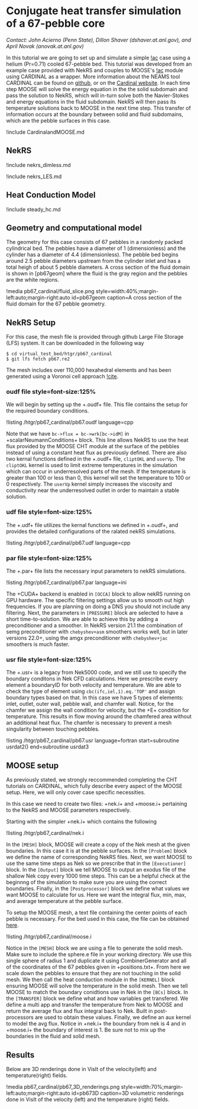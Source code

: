 # Conjugate heat transfer simulation of a 67-pebble core

*Contact: John Acierno (Penn State), Dillon Shaver (dshaver.at.anl.gov), and April Novak (anovak.at.anl.gov)* 

In this tutorial we are going to set up and simulate a simple [!ac](CHT) case using a helium (Pr=0.71) cooled 67-pebble bed.
This tutorial was developed from an example case provided with NekRS and couples to MOOSE's [!ac](CHT) module using CARDINAL as a wrapper. 
More information about the NEAMS tool CARDINAL can be found on [github](https://github.com/neams-th-coe/cardinal), or on the [Cardinal website](https://cardinal.cels.anl.gov/).
In each time step MOOSE will solve the energy equation in the the solid subdomain and pass the solution to NekRS, which will in-turn solve both the Navier-Stokes and energy equations in the fluid subdomain.
NekRS will then pass its temperature solutions back to MOOSE in the next time step. 
This transfer of information occurs at the boundary between solid and fluid subdomains, which are the pebble surfaces in this case.

!include CardinalandMOOSE.md

## NekRS

!include nekrs_dimless.md

!include nekrs_LES.md

## Heat Conduction Model

!include steady_hc.md

## Geometry and computational model

The geometry for this case consists of 67 pebbles in a randomly packed cylindrical bed.
The pebbles have a diameter of 1 (dimensionless) and the cylinder has a diameter of 4.4 (dimensionless).
The pebble bed begins around 2.5 pebble diameters upstream from the cylinder inlet and has a total heigh of about 5 pebble diameters.
A cross section of the fluid domain is shown in [pb67geom] where the fluid is the gray region and the pebbles are the white regions.

!media pb67_cardinal/fluid_slice.png
       style=width:40%;margin-left:auto;margin-right:auto
       id=pb67geom
       caption=A cross section of the fluid domain for the 67 pebble geometry.

## NekRS Setup

For this case, the mesh file is provided through github Large File Storage (LFS) system.
It can be downloaded in the following way

```language=bash
$ cd virtual_test_bed/htgr/pb67_cardinal
$ git lfs fetch pb67.re2
```

The mesh includes over 110,000 hexahedral elements and has been generated using a Voronoi cell approach [!cite](lan2021).

### oudf file style=font-size:125%

We will begin by setting up the +.oudf+ file. 
This file contains the setup for the required boundary conditions.

!listing /htgr/pb67_cardinal/pb67.oudf language=cpp

Note that we have ```bc->flux = bc->wrk[bc->idM]``` in +scalarNeumannConditions+ block. 
This line allows NekRS to use the heat flux provided by the MOOSE CHT module at the surface of the pebbles instead of using a constant heat flux as previously defined.
There are also two kernal functions defined in the +.oudf+ file, ```cliptOKL``` and ```userVp```.
The ```cliptOKL``` kernel is used to limit extreme temperatures in the simulation which can occur in underresolved parts of the mesh. If the temperature is greater than 100 or less than 0, this kernel will set the temperature to 100 or 0 respectively. 
The ```userVp``` kernel simply increases the viscosity and conductivity near the underresolved outlet in order to maintain a stable solution.

### udf file style=font-size:125%

The +.udf+ file utilizes the kernal functions we defined in +.oudf+, and provides the detailed configurations of the ralated nekRS simulations. 

!listing /htgr/pb67_cardinal/pb67.udf language=cpp

### par file style=font-size:125%

The +.par+ file lists the necessary input parameters to nekRS simulations. 

!listing /htgr/pb67_cardinal/pb67.par language=ini

The +CUDA+ backend is enabled in ```[OCCA]``` block to allow nekRS running on GPU hardware. The specific filtering settings allow us to smooth out high frequencies. If you are planning on doing a DNS you should not include any filtering.
Next, the parameters in ```[PRESSURE]``` block are selected to have a short time-to-solution. We are able to achieve this by adding a preconditioner and a smoother. In NekRS version 21.1 the combination of semg preconditioner with ```chebyshev+asm``` smoothers works well, but in later versions 22.0+, using the amgx preconditioner with ```chebyshev+jac``` smoothers is much faster.

### usr file style=font-size:125%

The +.usr+ is a legacy from Nek5000 code, and we still use to specify the boundary conditons in Nek CFD calculations. 
Here we prescribe every element a boundaryID for both velocity and temperature. We are able to check the type of element using ```cbc(ifc,iel,1).eq.'TOP'``` and assign boundary types based on that. 
In this case we have 5 types of elements: inlet, outlet, outer wall, pebble wall, and chamfer wall. Notice, for the chamfer we assign the wall condition for velocity, but the +E+ condition for temperature. 
This results in flow moving around the chamfered area without an additional heat flux. The chamfer is necessary to prevent a mesh singularity between touching pebbles.

!listing /htgr/pb67_cardinal/pb67.usr language=fortran start=subroutine usrdat2() end=subroutine usrdat3 


## MOOSE setup

As previously stated, we strongly reccommended completing the CHT tutorials on CARDINAL, which fully describe every aspect of the MOOSE setup. Here, we will only cover case specific necessities.

In this case we need to create two files: +nek.i+ and +moose.i+ pertaining to the NekRS and MOOSE parameters respectively.

Starting with the simpler +nek.i+ which contains the following

!listing /htgr/pb67_cardinal/nek.i

In the ```[MESH]``` block, MOOSE will create a copy of the Nek mesh at the given boundaries. In this case it is at the pebble surfaces. 
In the ```[Problem]``` block we define the name of corresponding NekRS files. 
Next, we want MOOSE to use the same time steps as Nek so we prescribe that in the ```[Executioner]``` block. 
In the ```[Output]``` block we tell MOOSE to output an exodus file of the shallow Nek copy every 1000 time steps. This can be a helpful check at the beginnng of the simulation to make sure you are using the correct boundaries. 
Finally, in the ```[Postprocessor]``` block we define what values we want MOOSE to calculate for us. Here we want the integral flux, min, max, and average temperature at the pebble surface.

To setup the MOOSE mesh, a text file containing the center points of each pebble is necessary. 
For the bed used in this case, the file can be obtained [here](/htgr/pb67_cardinal/pb67_positions.txt).

!listing /htgr/pb67_cardinal/moose.i

Notice in the ```[MESH]``` block we are using a file to generate the solid mesh. Make sure to include the sphere.e file in your working directory. We use this single sphere of radius 1 and duplicate it using CombinerGenerator and all of the coordinates of the 67 pebbles given in +positions.txt+. 
From here we scale down the pebbles to ensure that they are not touching in the solid mesh. We then call the heat conduction module in the ```[KERNEL]``` block ensuring MOOSE will solve the temperature in the solid mesh. 
Then we tell MOOSE to match the boundary conidtions use in Nek in the ```[BCs]``` block. In the ```[TRANSFER]``` block we define what and how variables get transfered. We define a multi app and transfer the temperature from Nek to MOOSE and return the average flux and flux integral back to Nek. Built in post-processors are used to obtain these values. Finally, we define an aux kernel to model the avg flux. Notice in +nek.i+ the boundary from nek is 4 and in +moose.i+ the boundary of interest is 1. Be sure not to mix up the boundaries in the fluid and solid mesh.

## Results

Below are 3D renderings done in VisIt of the velocity(left) and temperature(right) fields.

!media pb67_cardinal/pb67_3D_renderings.png
  style=width:70%;margin-left:auto;margin-right:auto
  id=pb673D
  caption=3D volumetric renderings done in VisIt of the velocity (left) and the temperature (right) fields. 



